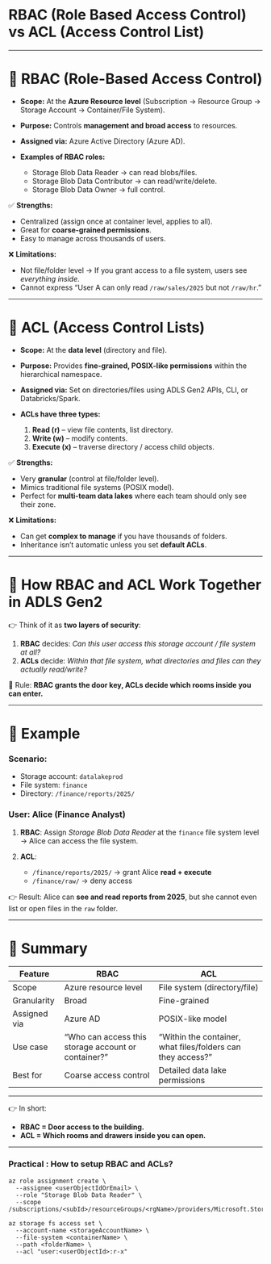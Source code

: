 # RBAC (Role Based Access Control) vs ACL (Access Control List)

---

# 🔹 RBAC (Role-Based Access Control)

* **Scope:** At the **Azure Resource level** (Subscription → Resource Group → Storage Account → Container/File System).
* **Purpose:** Controls **management and broad access** to resources.
* **Assigned via:** Azure Active Directory (Azure AD).
* **Examples of RBAC roles:**

  * Storage Blob Data Reader → can read blobs/files.
  * Storage Blob Data Contributor → can read/write/delete.
  * Storage Blob Data Owner → full control.

✅ **Strengths:**

* Centralized (assign once at container level, applies to all).
* Great for **coarse-grained permissions**.
* Easy to manage across thousands of users.

❌ **Limitations:**

* Not file/folder level → If you grant access to a file system, users see *everything inside*.
* Cannot express “User A can only read `/raw/sales/2025` but not `/raw/hr`.”

---

# 🔹 ACL (Access Control Lists)

* **Scope:** At the **data level** (directory and file).
* **Purpose:** Provides **fine-grained, POSIX-like permissions** within the hierarchical namespace.
* **Assigned via:** Set on directories/files using ADLS Gen2 APIs, CLI, or Databricks/Spark.
* **ACLs have three types:**

  1. **Read (r)** – view file contents, list directory.
  2. **Write (w)** – modify contents.
  3. **Execute (x)** – traverse directory / access child objects.

✅ **Strengths:**

* Very **granular** (control at file/folder level).
* Mimics traditional file systems (POSIX model).
* Perfect for **multi-team data lakes** where each team should only see their zone.

❌ **Limitations:**

* Can get **complex to manage** if you have thousands of folders.
* Inheritance isn’t automatic unless you set **default ACLs**.

---

# 🔹 How RBAC and ACL Work Together in ADLS Gen2

👉 Think of it as **two layers of security**:

1. **RBAC** decides: *Can this user access this storage account / file system at all?*
2. **ACLs** decide: *Within that file system, what directories and files can they actually read/write?*

🔑 Rule: **RBAC grants the door key, ACLs decide which rooms inside you can enter.**

---

# 🔹 Example

### Scenario:

* Storage account: `datalakeprod`
* File system: `finance`
* Directory: `/finance/reports/2025/`

### User: Alice (Finance Analyst)

1. **RBAC**: Assign *Storage Blob Data Reader* at the `finance` file system level → Alice can access the file system.
2. **ACL**:

   * `/finance/reports/2025/` → grant Alice **read + execute**
   * `/finance/raw/` → deny access

👉 Result: Alice can **see and read reports from 2025**, but she cannot even list or open files in the `raw` folder.

---

# 🔹 Summary

| Feature      | RBAC                                                | ACL                                                         |
| ------------ | --------------------------------------------------- | ----------------------------------------------------------- |
| Scope        | Azure resource level                                | File system (directory/file)                                |
| Granularity  | Broad                                               | Fine-grained                                                |
| Assigned via | Azure AD                                            | POSIX-like model                                            |
| Use case     | “Who can access this storage account or container?” | “Within the container, what files/folders can they access?” |
| Best for     | Coarse access control                               | Detailed data lake permissions                              |

---

👉 In short:

* **RBAC = Door access to the building.**
* **ACL = Which rooms and drawers inside you can open.**

---

### Practical : How to setup RBAC and ACLs?

```
az role assignment create \
  --assignee <userObjectIdOrEmail> \
  --role "Storage Blob Data Reader" \
  --scope /subscriptions/<subId>/resourceGroups/<rgName>/providers/Microsoft.Storage/storageAccounts/<storageAccountName>
```

```
az storage fs access set \
  --account-name <storageAccountName> \
  --file-system <containerName> \
  --path <folderName> \
  --acl "user:<userObjectId>:r-x"
```

